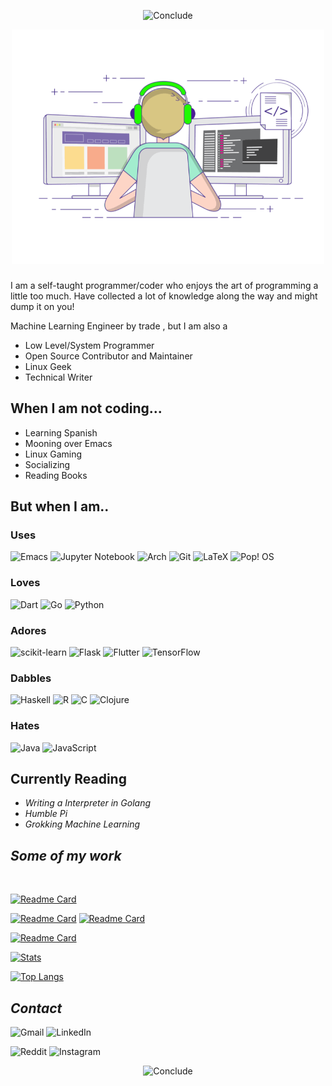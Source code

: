 <div align="center">

![Conclude](https://img.shields.io/badge/HOLA-I%20AM%20PSPIAGICW-ffb86c?style=for-the-badge)
	
</div>


<div align="center">
	
<img alt="GIF" src="https://raw.githubusercontent.com/pspiagicw/pspiagicw/master/gif3.gif" width="500"/>
	
</div>


<center>

### 
</center>

I am a self-taught programmer/coder who enjoys the art of programming a little too much.
Have collected a lot of knowledge along the way and might dump it on you!

Machine Learning Engineer by trade , but I am also a

- Low Level/System Programmer
- Open Source Contributor and Maintainer
- Linux Geek
- Technical Writer

## When I am not coding...
- Learning Spanish
- Mooning over Emacs
- Linux Gaming
- Socializing
- Reading Books

## But when I am..

### Uses

![Emacs](https://img.shields.io/badge/Emacs-%237F5AB6.svg?&style=for-the-badge&logo=gnu-emacs&logoColor=white)
![Jupyter Notebook](https://img.shields.io/badge/jupyter-%23FA0F00.svg?style=for-the-badge&logo=jupyter&logoColor=white)
![Arch](https://img.shields.io/badge/Arch%20Linux-1793D1?logo=arch-linux&logoColor=fff&style=for-the-badge)
![Git](https://img.shields.io/badge/git-%23F05033.svg?style=for-the-badge&logo=git&logoColor=white)
![LaTeX](https://img.shields.io/badge/latex-%23008080.svg?style=for-the-badge&logo=latex&logoColor=white)
![Pop! OS](https://img.shields.io/badge/Pop!_OS-48B9C7?style=for-the-badge&logo=Pop!_OS&logoColor=white)

###  Loves

![Dart](https://img.shields.io/badge/dart-%230175C2.svg?style=for-the-badge&logo=dart&logoColor=white)
![Go](https://img.shields.io/badge/go-%2300ADD8.svg?style=for-the-badge&logo=go&logoColor=white)
![Python](https://img.shields.io/badge/python-3670A0?style=for-the-badge&logo=python&logoColor=ffdd54)

### Adores
![scikit-learn](https://img.shields.io/badge/scikit--learn-%23F7931E.svg?style=for-the-badge&logo=scikit-learn&logoColor=white)
![Flask](https://img.shields.io/badge/flask-%23000.svg?style=for-the-badge&logo=flask&logoColor=white)
![Flutter](https://img.shields.io/badge/Flutter-%2302569B.svg?style=for-the-badge&logo=Flutter&logoColor=white)
![TensorFlow](https://img.shields.io/badge/TensorFlow-%23FF6F00.svg?style=for-the-badge&logo=TensorFlow&logoColor=white)

### Dabbles
![Haskell](https://img.shields.io/badge/Haskell-5e5086?style=for-the-badge&logo=haskell&logoColor=white)
![R](https://img.shields.io/badge/r-%23276DC3.svg?style=for-the-badge&logo=r&logoColor=white)
![C](https://img.shields.io/badge/c-%2300599C.svg?style=for-the-badge&logo=c&logoColor=white)
![Clojure](https://img.shields.io/badge/Clojure-%23Clojure.svg?style=for-the-badge&logo=Clojure&logoColor=Clojure)

### Hates
![Java](https://img.shields.io/badge/java-%23ED8B00.svg?style=for-the-badge&logo=java&logoColor=white)
![JavaScript](https://img.shields.io/badge/javascript-%23323330.svg?style=for-the-badge&logo=javascript&logoColor=%23F7DF1E)

## Currently Reading

- *Writing a Interpreter in Golang*
- *Humble Pi*
- *Grokking Machine Learning*




## _Some of my work_

</br>

[![Readme Card](https://github-readme-stats.vercel.app/api/pin/?username=pspiagicw&repo=qemantra&show_owner=true&theme=buefy)](https://github.com/pspiagicw/qemantra)


[![Readme Card](https://github-readme-stats.vercel.app/api/pin/?username=catppuccin&repo=emacs&show_owner=true&theme=buefy)](https://github.com/catpuccin/emacs)
[![Readme Card](https://github-readme-stats.vercel.app/api/pin/?username=dracula&repo=grub&show_owner=true&theme=buefy)](https://github.com/pspiagicw/boombash)

[![Readme Card](https://github-readme-stats.vercel.app/api/pin/?username=pspiagicw&repo=boombash&show_owner=true&theme=buefy)](https://github.com/pspiagicw/boombash)

[![Stats](https://github-readme-stats.vercel.app/api?username=pspiagicw&include_all_commits=true&count_private=true&show_icons=true&hide=commits&theme=buefy)](https://github.com/pspiagicw)

[![Top Langs](https://github-readme-stats.vercel.app/api/top-langs/?username=pspiagicw&layout=compact&hide=html,css,Jupyter%20Notebook&langs_count=5&theme=buefy)](https://github.com/pspiagicw/github-readme-stats)

## *Contact*


![Gmail](https://img.shields.io/badge/Gmail-D14836?style=for-the-badge&logo=gmail&logoColor=white)
![LinkedIn](https://img.shields.io/badge/linkedin-%230077B5.svg?style=for-the-badge&logo=linkedin&logoColor=white)


![Reddit](https://img.shields.io/badge/Reddit-FF4500?style=for-the-badge&logo=reddit&logoColor=white)
![Instagram](https://img.shields.io/badge/Instagram-%23E4405F.svg?style=for-the-badge&logo=Instagram&logoColor=white)


<div align="center">

![Conclude](https://img.shields.io/badge/README-pspiagicw-ffb86c?style=for-the-badge)
</div>


